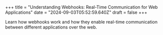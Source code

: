 +++
title = "Understanding Webhooks: Real-Time Communication for Web Applications"
date = "2024-09-03T05:52:59.640Z"
draft = false
+++

  Learn how webhooks work and how they enable real-time communication between different applications over the web.
        